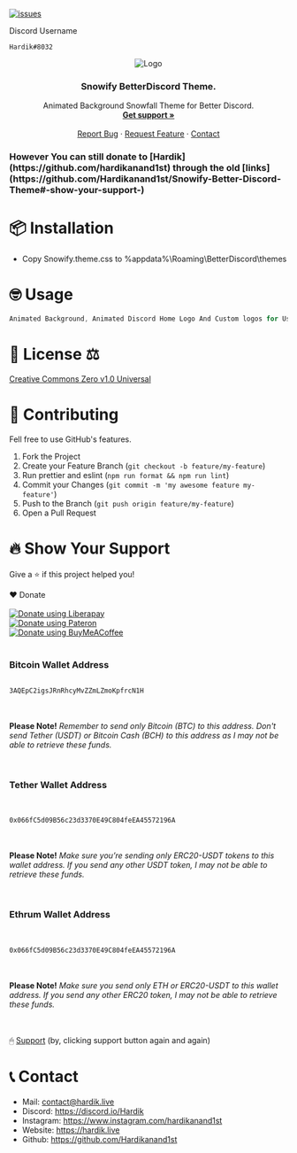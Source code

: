 [![issues](https://img.shields.io/github/issues/barbarbar338/readme-template?color=red&logo=github&style=for-the-badge)](https://github.com/Hardikanand1st/Find-I.P-with-.bat-file/issues)

Discord Username
```
Hardik#8032
```

<p align="center">
  <img src="https://user-images.githubusercontent.com/72273900/128740025-2c09b0f8-c942-49e5-b2c7-4c19383bbb0d.png" alt="Logo" width="" height="" />
  <h3 align="center">Snowify BetterDiscord Theme.</h3>

  <p align="center">
    Animated Background Snowfall Theme for Better Discord.
    <br />
    <a href="https://discord.io/Hardik"><strong>Get support »</strong></a>
    <br />
    <br />
    <a href="https://github.com/Hardikanand1st/Snowify-Better-Discord-Theme/issues">Report Bug</a>
    ·
    <a href="https://github.com/Hardikanand1st/Snowify-Better-Discord-Theme/issues">Request Feature</a>
    ·
    <a href="https://hardik.live/contact">Contact</a>
  </p>
</p>

  <h3 align="left" This repo is no more under [Hardik](https://githb.com/hardikanand1st) tis now under me ([coloured flower](https://github.com/colouredflower)</h3>

<p>However You can still donate to [Hardik](https://github.com/hardikanand1st) through the old [links](https://github.com/Hardikanand1st/Snowify-Better-Discord-Theme#-show-your-support-)

# 📦 Installation

-   Copy Snowify.theme.css to %appdata%\Roaming\BetterDiscord\themes

# 🤓 Usage

```js
Animated Background, Animated Discord Home Logo And Custom logos for User-settings.
```

# 📄 License ⚖

[Creative Commons Zero v1.0 Universal](https://github.com/Hardikanand1st/Snowify-Better-Discord-Theme/blob/main/LICENSE)



# 🧦 Contributing

Fell free to use GitHub's features.

1. Fork the Project
2. Create your Feature Branch (`git checkout -b feature/my-feature`)
3. Run prettier and eslint (`npm run format && npm run lint`)
4. Commit your Changes (`git commit -m 'my awesome feature my-feature'`)
5. Push to the Branch (`git push origin feature/my-feature`)
6. Open a Pull Request

<h1 id="Donate">🔥 Show Your Support </h1>

Give a ⭐️ if this project helped you!

❤️ Donate
<br><br>
<noscript><a href="https://liberapay.com/hardikanand1st/donate"><img alt="Donate using Liberapay" src="https://liberapay.com/assets/widgets/donate.svg"></a></noscript>
<br>
<noscript><a href="https://www.patreon.com/HardikAnand"><img alt="Donate using Pateron" src="https://user-images.githubusercontent.com/72273900/130895407-bd1c1644-1e50-400e-8fed-57e1787aa731.png"></a></noscript>
<br>
<noscript><a href="https://www.buymeacoffee.com/hardikanand"><img alt="Donate using BuyMeACoffee" src="https://user-images.githubusercontent.com/72273900/133724682-156c24ef-cca5-4373-8942-8e65c47d4a66.png"></a></noscript>
<br><br>
### Bitcoin Wallet Address
<code>
3AQEpC2igsJRnRhcyMvZZmLZmoKpfrcN1H
</code>
<br><br>

__Please Note!__
*Remember to send only Bitcoin (BTC) to this address. Don't send Tether (USDT) or Bitcoin Cash (BCH) to this address as I may not be able to retrieve these funds.*
 
 <br>
 
### Tether Wallet Address
<br>
<code>
0x066fC5d09B56c23d3370E49C804feEA45572196A
</code>
<br><br>

__Please Note!__
*Make sure you’re sending only ERC20-USDT tokens to this wallet address. If you send any other USDT token, I may not be able to retrieve these funds.*
 
 <br>
 
### Ethrum Wallet Address
<br>
<code>
0x066fC5d09B56c23d3370E49C804feEA45572196A
</code>
<br><br>

__Please Note!__
*Make sure you send only ETH or ERC20-USDT to this wallet address. If you send any other ERC20 token, I may not be able to retrieve these funds.*

<br><br>
🖱 [Support](https://hardik.live/support)
(by, clicking support button again and again)


# 📞 Contact

-   Mail: contact@hardik.live
-   Discord: https://discord.io/Hardik
-   Instagram: https://www.instagram.com/hardikanand1st
-   Website: https://hardik.live
-   Github: https://github.com/Hardikanand1st
